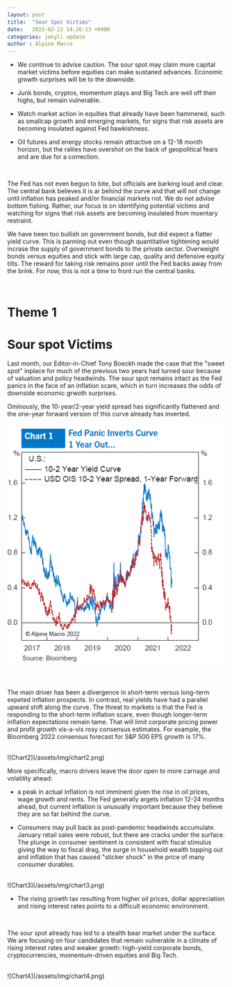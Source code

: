 ```yaml
---
layout: post
title:  "Sour Spot Victims"
date:   2022-02-22 14:26:13 +0900
categories: jekyll update
author : Alpine Macro
---
```



- We continue to advise caution. The sour spot may claim more capital market victims before equities can make sustaned advances. Economic growth surprises will be to the downside.

- Junk bonds, cryptos, momentum plays and Big Tech are well off their highs, but remain vulnerable.

- Watch market action in equities that already have been hammered, such as smallcap growth and emerging markets, for signs that risk assets are becoming insulated against Fed hawkishness.

- Oil futures and energy stocks remain attractive on a 12-18 month horizon, but the rallies have overshot on the back of geopolitical fears and are due for a correction.

<br>


The Fed has not even begun to bite, but officials are barking loud and clear. The central bank believes it is ar behind the curve and that will not change until inflation has peaked and/or financial markets riot. We do not advise bottom fishing. Rather, our focus is on identifying potential victims and watching for signs that risk assets are becoming insulated from moentary restraint.

We have been too bullish on government bonds, but did expect a flatter yield curve. This is panning out even though quantitative tightening would incrase the supply of government bonds to the private sector. Overweight bonds versus equities and stick with large cap, quality and defensive equity tilts. The reward for taking risk remains poor until the Fed backs away from the brink. For now, this is not a time to front run the central banks.

<br>

# Theme 1
# Sour spot Victims

Last month, our Editor-in-Chief Tony Boeckh made the case that the "sweet spot" inplace for much of the previous two years had turned sour because of valuation and policy headwinds. The sour spot remains intact as the Fed panics in the face of an inflation scare, which in turn increases the odds of downside economic grwoth surprises.

Ominously, the 10-year/2-year yield spread has significantly flattened and the one-year forward version of this curve already has inverted.
<br>

![Chart1](/assets/img/chart1.png)

<br>

The main driver has been a divergence in short-term versus long-term expeted inflation prospects. In contrast, real yields have had a parallel upward shift along the curve. The threat to markets is that the Fed is responding to the short-term inflation scare, even though longer-term inflation expectations remain tame. That will limit corporate pricing power and profit growth vis-a-vis rosy consensus estimates. For example, the Bloomberg 2022 consensus forecast for S&P 500 EPS growth is 17%.

<br>
![Chart2](/assets/img/chart2.png)
<br>

More specifically, macro drivers leave the door open to more carnage and volatility ahead:

- a peak in actual inflation is not imminent given the rise in oil prices, wage growth and rents. The Fed generally argets inflation 12-24 months ahead, but current inflation is unusually important because they believe they are so far behind the curve.

- Consumers may pull back as post-pandemic headwinds accumulate. January retail sales were robust, but there are cracks under the surface. The plunge in consumer sentiment is consistent with fiscal stimulus giving the way to fiscal drag, the surge in household wealth topping out and inflation that has caused "sticker shock" in the price of many consumer durables.

<br>
![Chart3](/assets/img/chart3.png)
<br>

- The rising growth tax resulting from higher oil prices, dollar appreciation and rising interest rates points to a difficult economic environment.

<br>

The sour spot already has led to a stealth bear market under the surface. We are focusing on four candidates that remain vulnerable in a climate of rising interest rates and weaker growth: high-yield corporate bonds, cryptocurrencies, momentum-driven equities and Big Tech.

<br>
![Chart4](/assets/img/chart4.png)
<br>

